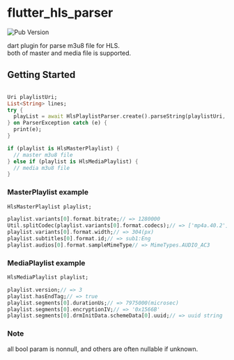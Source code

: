 # flutter_hls_parser

![Pub Version](https://img.shields.io/pub/v/flutter_hls_parser)

dart plugin for parse m3u8 file for HLS.  
both of master and media file is supported.

## Getting Started

```dart

Uri playlistUri;
List<String> lines;
try {
  playList = await HlsPlaylistParser.create().parseString(playlistUri, contentString);
} on ParserException catch (e) {
  print(e);
}

if (playlist is HlsMasterPlaylist) {
  // master m3u8 file
} else if (playlist is HlsMediaPlaylist) {
  // media m3u8 file
}
```

### MasterPlaylist example
```dart
HlsMasterPlaylist playlist;

playlist.variants[0].format.bitrate;// => 1280000
Util.splitCodec(playlist.variants[0].format.codecs);// => ['mp4a.40.2']['avc1.66.30']
playlist.variants[0].format.width;// => 304(px)
playlist.subtitles[0].format.id;// => sub1:Eng
playlist.audios[0].format.sampleMimeType// => MimeTypes.AUDIO_AC3
```

### MediaPlaylist example
```dart
HlsMediaPlaylist playlist;

playlist.version;// => 3
playlist.hasEndTag;// => true
playlist.segments[0].durationUs;// => 7975000(microsec)
playlist.segments[0].encryptionIV;// => '0x1566B'
playlist.segments[0].drmInitData.schemeData[0].uuid;// => uuid string
```

### Note
all bool param is nonnull, and others are often nullable if unknown.
